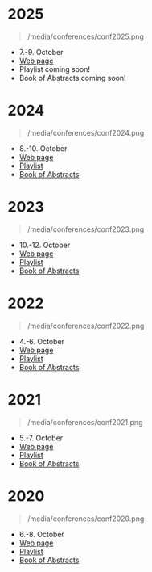 # 2025

> /media/conferences/conf2025.png

- 7.-9. October
- <a href="https://jsxgraph.org/conf2025" target="_blank">Web page</a>
- Playlist coming soon!
- Book of Abstracts coming soon!

# 2024

> /media/conferences/conf2024.png

- 8.-10. October
- <a href="https://jsxgraph.org/conf2024" target="_blank">Web page</a>
- <a href="https://www.youtube.com/playlist?list=PLr10cPSXxWJfZ6R7vJF3G6yeTfhuPwzJ4" target="_blank">Playlist</a>
- <a href="/media/pdf/ijc-abstracts/ijc-2024.pdf" target="_blank">Book of Abstracts</a>

# 2023

> /media/conferences/conf2023.png

- 10.-12. October
- <a href="https://jsxgraph.org/conf2023" target="_blank">Web page</a>
- <a href="https://www.youtube.com/playlist?list=PLr10cPSXxWJdm6QKjZkLg34ol0yeGe8z3" target="_blank">Playlist</a>
- <a href="/media/pdf/ijc-abstracts/ijc-2023.pdf" target="_blank">Book of Abstracts</a>

# 2022

> /media/conferences/conf2022.png

- 4.-6. October
- <a href="https://jsxgraph.org/conf2022" target="_blank">Web page</a>
- <a href="https://www.youtube.com/playlist?list=PLr10cPSXxWJdPubhJ63coFXMKJnEQaaoN" target="_blank">Playlist</a>
- <a href="/media/pdf/ijc-abstracts/ijc-2022.pdf" target="_blank">Book of Abstracts</a>

# 2021

> /media/conferences/conf2021.png

- 5.-7. October
- <a href="https://jsxgraph.org/conf2021" target="_blank">Web page</a>
- <a href="https://www.youtube.com/playlist?list=PLr10cPSXxWJfghbJlR0SIP8oEoTkNNmuL" target="_blank">Playlist</a>
- <a href="/media/pdf/ijc-abstracts/ijc-2021.pdf" target="_blank">Book of Abstracts</a>

# 2020

> /media/conferences/conf2020.png 

- 6.-8. October
- <a href="https://jsxgraph.org/conf" target="_blank">Web page</a>
- <a href="https://www.youtube.com/playlist?list=PLr10cPSXxWJeffIACvr3mdX-KjvoJ8o86" target="_blank">Playlist</a>
- <a href="/media/pdf/ijc-abstracts/ijc-2020.pdf" target="_blank">Book of Abstracts</a>